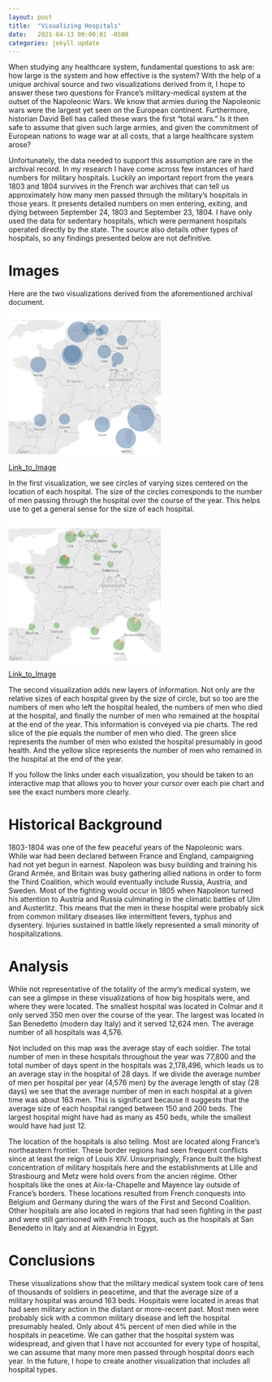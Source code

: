 ```yaml
---
layout: post
title:  "Visualizing Hospitals"
date:   2021-04-13 00:00:01 -0500
categories: jekyll update
---
```


When studying any healthcare system, fundamental questions to ask are: how large is the system and how effective is the system? With the help of a unique archival source and two visualizations derived from it, I hope to answer these two questions for France’s military-medical system at the outset of the Napoleonic Wars. We know that armies during the Napoleonic wars were the largest yet seen on the European continent. Furthermore, historian David Bell has called these wars the first “total wars.” Is it then safe to assume that given such large armies, and given the commitment of European nations to wage war at all costs, that a large healthcare system arose? 

Unfortunately, the data needed to support this assumption are rare in the archival record. In my research I have come across few instances of hard numbers for military hospitals. Luckily an important report from the years 1803 and 1804 survives in the French war archives that can tell us approximately how many men passed through the military’s hospitals in those years. It presents detailed numbers on men entering, exiting, and dying between September 24, 1803 and September 23, 1804. I have only used the data for sedentary hospitals, which were permanent hospitals operated directly by the state. The source also details other types of hospitals, so any findings presented below are not definitive. 

# Images 

Here are the two visualizations derived from the aforementioned archival document. 

![Image One: Hospital Size](https://raw.githubusercontent.com/Bengoff1/Images/main/Screenshot%20(42).png)

[Link_to_Image](https://public.tableau.com/profile/benjamen.goff#!/vizhome/SedentaryHospitalMap/Sheet1)

In the first visualization, we see circles of varying sizes centered on the location of each hospital. The size of the circles corresponds to the number of men passing through the hospital over the course of the year. This helps use to get a general sense for the size of each hospital. 

![Image Two: Hospital Breakdown](https://raw.githubusercontent.com/Bengoff1/Images/main/Screenshot%20(41).png)

[Link_to_Image](https://public.tableau.com/profile/benjamen.goff#!/vizhome/SedentaryHospitalMapwithPieChart/Sheet1)

The second visualization adds new layers of information. Not only are the relative sizes of each hospital given by the size of circle, but so too are the numbers of men who left the hospital healed, the numbers of men who died at the hospital, and finally the number of men who remained at the hospital at the end of the year. This information is conveyed via pie charts. The red slice of the pie equals the number of men who died. The green slice represents the number of men who existed the hospital presumably in good health.  And the yellow slice represents the number of men who remained in the hospital at the end of the year. 

If you follow the links under each visualization, you should be taken to an interactive map that allows you to hover your cursor over each pie chart and see the exact numbers more clearly. 

# Historical Background 

1803-1804 was one of the few peaceful years of the Napoleonic wars. While war had been declared between France and England, campaigning had not yet begun in earnest. Napoleon was busy building and training his Grand Armée, and Britain was busy gathering allied nations in order to form the Third Coalition, which would eventually include Russia, Austria, and Sweden. Most of the fighting would occur in 1805 when Napoleon turned his attention to Austria and Russia culminating in the climatic battles of Ulm and Austerlitz. This means that the men in these hospital were probably sick from common military diseases like intermittent fevers, typhus and dysentery. Injuries sustained in battle likely represented a small minority of hospitalizations.  

# Analysis 

While not representative of the totality of the army’s medical system, we can see a glimpse in these visualizations of how big hospitals were, and where they were located. The smallest hospital was located in Colmar and it only served 350 men over the course of the year. The largest was located in San Benedetto (modern day Italy) and it served 12,624 men. The average number of all hospitals was 4,576. 

Not included on this map was the average stay of each soldier. The total number of men in these hospitals throughout the year was 77,800 and the total number of days spent in the hospitals was 2,178,496, which leads us to an average stay in the hospital of 28 days. If we divide the average number of men per hospital per year (4,576 men) by the average length of stay (28 days) we see that the average number of men in each hospital at a given time was about 163 men. This is significant because it suggests that the average size of each hospital ranged between 150 and 200 beds. The largest hospital might have had as many as 450 beds, while the smallest would have had just 12. 

The location of the hospitals is also telling. Most are located along France’s northeastern frontier. These border regions had seen frequent conflicts since at least the reign of Louis XIV. Unsurprisingly, France built the highest concentration of military hospitals here and the establishments at Lille and Strasbourg and Metz were hold overs from the ancien régime. Other hospitals like the ones at Aix-la-Chapelle and Mayence lay outside of France’s borders. These locations resulted from French conquests into Belgium and Germany during the wars of the First and Second Coalition. Other hospitals are also located in regions that had seen fighting in the past and were still garrisoned with French troops, such as the hospitals at San Benedetto in Italy and at Alexandria in Egypt. 

# Conclusions 

These visualizations show that the military medical system took care of tens of thousands of soldiers in peacetime, and that the average size of a military hospital was around 163 beds. Hospitals were located in areas that had seen military action in the distant or more-recent past. Most men were probably sick with a common military disease and left the hospital presumably healed. Only about 4% percent of men died while in the hospitals in peacetime. We can gather that the hospital system was widespread, and given that I have not accounted for every type of hospital, we can assume that many more men passed through hospital doors each year. In the future, I hope to create another visualization that includes all hospital types.  
